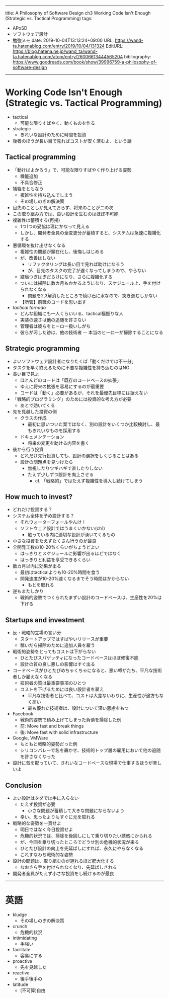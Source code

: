 ---
title: A Philosophy of Software Design ch3 Working Code Isn't Enough (Strategic vs. Tactical Programming)
tags:
- APoSD
- ソフトウェア設計
- 勉強メモ
date: 2019-10-04T13:13:24+09:00
URL: https://wand-ta.hatenablog.com/entry/2019/10/04/131324
EditURL: https://blog.hatena.ne.jp/wand_ta/wand-ta.hatenablog.com/atom/entry/26006613444565204
bibliography: https://www.goodreads.com/book/show/39996759-a-philosophy-of-software-design
-------------------------------------


# Working Code Isn't Enough (Strategic vs. Tactical Programming)

- tactical
    - 可能な限りすばやく、動くものを作る
- strategic
    - きれいな設計のために時間を投資
- 後者のほうが長い目で見ればコストが安く済むよ、という話


## Tactical programming

- 「動けばよかろう」で、可能な限りすばやく作り上げる姿勢
    - 機能追加
    - 不具合修正
- 犠牲をともなう
    - 複雑性を持ち込んでしまう
    - その場しのぎの解決策
- 目先のことしか見えておらず、将来のことが二の次
- この取り組み方では、良い設計を生むのはほぼ不可能
- 複雑性は蓄積する(再掲)
    - 1つ1つの妥協は理にかなって見える
    - しかし、開発者全員の全変更分が蓄積すると、システムは急速に複雑化する
- 悪循環を抜け出せなくなる
    - 複雑性の問題が顕在化し、後悔しはじめる
    - が、改善はしない
        - リファクタリングは長い目で見れば助けになろう
        - が、目先のタスクの完了が遅くなってしまうので、やらない
    - 結局つぎはぎだらけになり、さらに複雑化する
    - ついには掃除に数カ月もかかるようになり、スケジュール上、手を付けられなくなる
        - 問題を2,3解消したところで焼け石に水なので、突き進むしかない
    - 【所管】前職のコードを思い出す
- _tactical tornado_
    - どんな組織にも一人くらいいる、tactical極振りな人
    - 実装の速さは他の追随を許さない
    - 管理者は彼らをヒーロー扱いしがち
    - 彼らが汚した跡は、他の技術者 -- 本当のヒーローが掃除することになる


## Strategic programming

- よいソフトウェア設計者になりたくば「動くだけでは不十分」
- タスクを早く終えるために不要な複雑性を持ち込むのはNG
- 長い目で見よ
    - ほとんどのコードは「既存のコードベースの拡張」
    - ゆえに将来の拡張を容易にするのが最重要
    - コードは「動く」必要があるが、それを最優先目標には据えない
- 「戦略的プログラミング」のためには投資的な考え方が必要
    - あとで効いてくる
- 先を見越した投資の例
    - クラスの作成
        - 最初に思いついた案ではなく、別の設計をいくつか比較検討し、最もきれいなものを採用する
    - ドキュメンテーション
        - 将来の変更を助ける内容を書く
- 後から行う投資
    - どれだけ先行投資しても、設計の選択をしくじることはある
    - 設計の問題点を見つけたら
        - 無視したりツギハギで直したりしない
        - たえず少しずつ設計を向上させる
            - cf. 「戦略的」ではたえず複雑性を導入し続けてしまう
    

## How much to invest?

- どれだけ投資する？
- システム全体を予め設計する？
    - それウォーターフォールやんけ！
    - ソフトウェア設計ではうまくいかない(ch1)
        - 触っている内に適切な設計が湧いてくるもの
- 小さな投資をたえずたくさん行うのが最良
- 全開発工数の10-20%くらいがちょうどよい
    - はっきりとスケジュールに影響が出るほどではなく
    - はっきりと利益を享受できるくらい
- 数カ月以内に効果が出る
    - 最初はtacticalよりも10-20%時間を食う
    - 開発速度が10-20%速くなるまでそう時間はかからない
        - もとを取れる
- 逆もまたしかり
    - 戦術的姿勢でつくられたまずい設計のコードベースは、生産性を20%は下げる

## Startups and investment

- 反・戦略的立場の言い分
    - スタートアップではすばやいリリースが重要
    - 稼いだら掃除のために追加人員を雇う
- 戦術的姿勢をとってもコストは下がらない
    - ひとたびスパゲッティになったコードベースはほぼ修復不能
    - 設計の質の良し悪しの影響はすぐ出る
- コードベースがひとたびめちゃくちゃになると、悪い噂がたち、平凡な技術者しか雇えなくなる
    - 技術者の質は最重要事項のひとつ
    - コストを下げるためには良い設計者を雇え
        - 平凡な技術者と比べて、コストは大差ないわりに、生産性が途方もなく高い
        - 最も優れた技術者は、設計について深い思慮をもつ
- Facebook
    - 戦術的姿勢で積み上げてしまった負債を掃除した例
    - 前: Move fast and break things
    - 後: Move fast with solid infrastructure
- Google, VMWare
    - もともと戦略的姿勢だった例
    - シリコンバレーで名を轟かせ、技術的トップ層の雇用において他の追随を許さなくなった
- 設計に気を配っていて、きれいなコードベースな現場で仕事するほうが楽しいよ

## Conclusion

- よい設計はタダでは手に入らない
    - たえず投資が必要
        - 小さな問題が蓄積して大きな問題にならないよう
    - 幸い、思ったよりもすぐに元を取れる
- 戦略的な姿勢を一貫せよ
    - 明日ではなく今日投資せよ
    - 危機的状況では、掃除を後回しにして乗り切りたい誘惑にかられる
    - が、今回を乗り切ったところでどうせ別の危機的状況が来る
    - ひとたび設計の向上を先延ばしにすれば、永久にやらなくなる
    - これすなわち戦術的な姿勢
- 設計の問題は、取り組むのが遅れるほど肥大化する
    - なおさら手を付けられなくなり、先延ばしされる
- 開発者全員がたえず小さな投資をし続けるのが最良
    
----------------------------------------

# 英語

- kludge
    - その場しのぎの解決策
- crunch
    - 危機的状況
- intimidating
    - 手強い
- facilitate
    - 容易にする
- proactive
    - 先を見越した
- reactive
    - 後手後手の
- latitude
    - (不可算)自由
